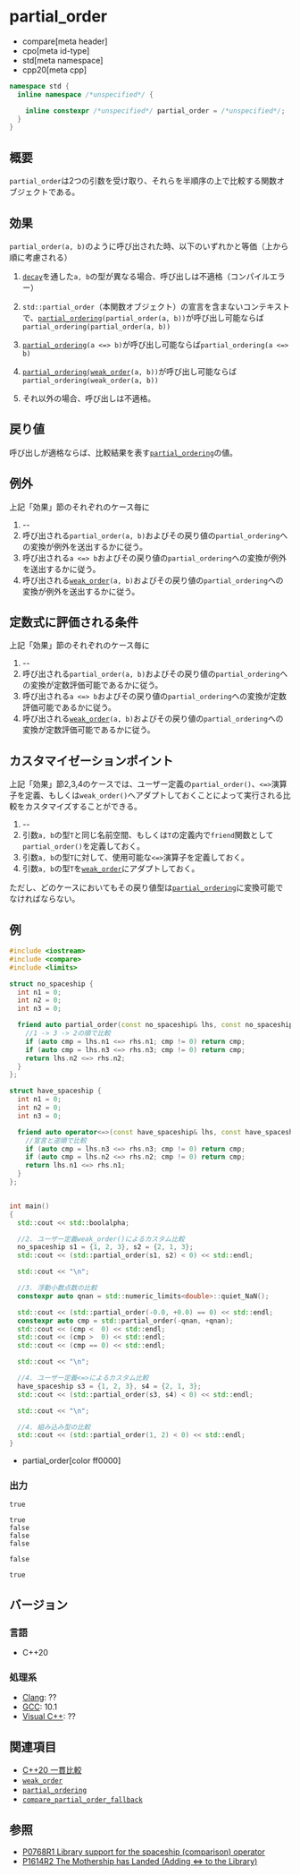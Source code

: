 # partial_order

* compare[meta header]
* cpo[meta id-type]
* std[meta namespace]
* cpp20[meta cpp]

```cpp
namespace std {
  inline namespace /*unspecified*/ {

    inline constexpr /*unspecified*/ partial_order = /*unspecified*/;
  }
}
```

## 概要

`partial_order`は2つの引数を受け取り、それらを半順序の上で比較する関数オブジェクトである。


## 効果

`partial_order(a, b)`のように呼び出された時、以下のいずれかと等価（上から順に考慮される）

1. [`decay`](/reference/type_traits/decay.md)を通した`a, b`の型が異なる場合、呼び出しは不適格（コンパイルエラー）

2. `std::partial_order`（本関数オブジェクト）の宣言を含まないコンテキストで、[`partial_ordering`](partial_ordering.md)`(partial_order(a, b))`が呼び出し可能ならば`partial_ordering(partial_order(a, b))`

3. [`partial_ordering`](partial_ordering.md)`(a <=> b)`が呼び出し可能ならば`partial_ordering(a <=> b)`

4. [`partial_ordering(`](partial_ordering.md)[`weak_order`](weak_order.md)`(a, b))`が呼び出し可能ならば`partial_ordering(weak_order(a, b))`

5. それ以外の場合、呼び出しは不適格。

## 戻り値

呼び出しが適格ならば、比較結果を表す[`partial_ordering`](partial_ordering.md)の値。


## 例外

上記「効果」節のそれぞれのケース毎に

1. --
2. 呼び出される`partial_order(a, b)`およびその戻り値の`partial_ordering`への変換が例外を送出するかに従う。
3. 呼び出される`a <=> b`およびその戻り値の`partial_ordering`への変換が例外を送出するかに従う。
4. 呼び出される[`weak_order`](weak_order.md)`(a, b)`およびその戻り値の`partial_ordering`への変換が例外を送出するかに従う。

## 定数式に評価される条件

上記「効果」節のそれぞれのケース毎に

1. --
2. 呼び出される`partial_order(a, b)`およびその戻り値の`partial_ordering`への変換が定数評価可能であるかに従う。
3. 呼び出される`a <=> b`およびその戻り値の`partial_ordering`への変換が定数評価可能であるかに従う。
4. 呼び出される[`weak_order`](weak_order.md)`(a, b)`およびその戻り値の`partial_ordering`への変換が定数評価可能であるかに従う。


## カスタマイゼーションポイント

上記「効果」節2,3,4のケースでは、ユーザー定義の`partial_order()`、`<=>`演算子を定義、もしくは`weak_order()`へアダプトしておくことによって実行される比較をカスタマイズすることができる。

1. --
2. 引数`a, b`の型`T`と同じ名前空間、もしくは`T`の定義内で`friend`関数として`partial_order()`を定義しておく。
3. 引数`a, b`の型`T`に対して、使用可能な`<=>`演算子を定義しておく。
4. 引数`a, b`の型`T`を[`weak_order`](weak_order.md)にアダプトしておく。

ただし、どのケースにおいてもその戻り値型は[`partial_ordering`](partial_ordering.md)に変換可能でなければならない。


## 例
```cpp example
#include <iostream>
#include <compare>
#include <limits>

struct no_spaceship {
  int n1 = 0;
  int n2 = 0;
  int n3 = 0;

  friend auto partial_order(const no_spaceship& lhs, const no_spaceship& rhs) -> std::partial_ordering {
    //1 -> 3 -> 2の順で比較
    if (auto cmp = lhs.n1 <=> rhs.n1; cmp != 0) return cmp;
    if (auto cmp = lhs.n3 <=> rhs.n3; cmp != 0) return cmp;
    return lhs.n2 <=> rhs.n2;
  }
};

struct have_spaceship {  
  int n1 = 0;
  int n2 = 0;
  int n3 = 0;

  friend auto operator<=>(const have_spaceship& lhs, const have_spaceship& rhs) -> std::partial_ordering {
    //宣言と逆順で比較
    if (auto cmp = lhs.n3 <=> rhs.n3; cmp != 0) return cmp;
    if (auto cmp = lhs.n2 <=> rhs.n2; cmp != 0) return cmp;
    return lhs.n1 <=> rhs.n1;
  }
};


int main()
{
  std::cout << std::boolalpha;

  //2. ユーザー定義weak_order()によるカスタム比較
  no_spaceship s1 = {1, 2, 3}, s2 = {2, 1, 3};
  std::cout << (std::partial_order(s1, s2) < 0) << std::endl;

  std::cout << "\n";

  //3. 浮動小数点数の比較
  constexpr auto qnan = std::numeric_limits<double>::quiet_NaN();

  std::cout << (std::partial_order(-0.0, +0.0) == 0) << std::endl;
  constexpr auto cmp = std::partial_order(-qnan, +qnan);
  std::cout << (cmp <  0) << std::endl;
  std::cout << (cmp >  0) << std::endl;
  std::cout << (cmp == 0) << std::endl;

  std::cout << "\n";

  //4. ユーザー定義<=>によるカスタム比較
  have_spaceship s3 = {1, 2, 3}, s4 = {2, 1, 3};
  std::cout << (std::partial_order(s3, s4) < 0) << std::endl;

  std::cout << "\n";

  //4. 組み込み型の比較
  std::cout << (std::partial_order(1, 2) < 0) << std::endl;
}
```
* partial_order[color ff0000]

### 出力
```
true

true
false
false
false

false

true
```

## バージョン
### 言語
- C++20

### 処理系
- [Clang](/implementation.md#clang): ??
- [GCC](/implementation.md#gcc): 10.1
- [Visual C++](/implementation.md#visual_cpp): ??

## 関連項目

- [C++20 一貫比較](/lang/cpp20/consistent_comparison.md)
- [`weak_order`](weak_order.md)
- [`partial_ordering`](partial_ordering.md)
- [`compare_partial_order_fallback`](compare_partial_order_fallback.md)


## 参照

- [P0768R1 Library support for the spaceship (comparison) operator](http://wg21.link/p0768)
- [P1614R2 The Mothership has Landed (Adding <=> to the Library)](http://wg21.link/p1614)
